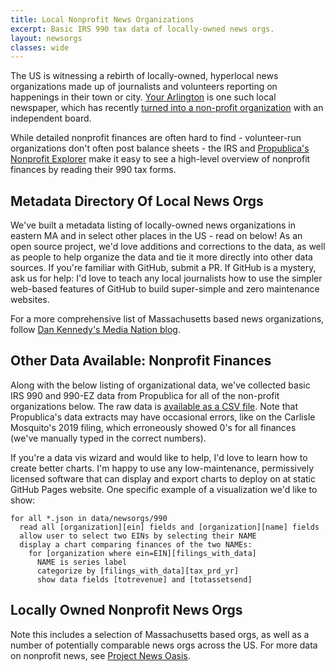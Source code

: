 ```yaml
---
title: Local Nonprofit News Organizations
excerpt: Basic IRS 990 tax data of locally-owned news orgs.
layout: newsorgs
classes: wide
---
```


The US is witnessing a rebirth of locally-owned, hyperlocal news organizations made up of journalists and volunteers reporting on happenings in their town or city.  [Your Arlington](https://yourarlington.com/) is one such local newspaper, which has recently [turned into a non-profit organization](https://yourarlington.com/about.html) with an independent board.

While detailed nonprofit finances are often hard to find - volunteer-run organizations don't often post balance sheets - the IRS and [Propublica's Nonprofit Explorer](https://projects.propublica.org/nonprofits/) make it easy to see a high-level overview of nonprofit finances by reading their 990 tax forms.

## Metadata Directory Of Local News Orgs

We've built a metadata listing of locally-owned news organizations in eastern MA and in select other places in the US - read on below!  As an open source project, we'd love additions and corrections to the data, as well as people to help organize the data and tie it more directly into other data sources.  If you're familiar with GitHub, submit a PR.  If GitHub is a mystery, ask us for help: I'd love to teach any local journalists how to use the simpler web-based features of GitHub to build super-simple and zero maintenance websites.

 For a more comprehensive list of Massachusetts based news organizations, follow [Dan Kennedy's Media Nation blog](https://dankennedy.net/2021/12/24/boston-globe-media-eyes-expanding-into-tv-films-broadcast-and-radio/).

## Other Data Available: Nonprofit Finances

Along with the below listing of organizational data, we've collected basic IRS 990 and 990-EZ data from Propublica for all of the non-profit organizations below.  The raw data is [available as a CSV file](https://github.com/ArlingtonMA/arlingtonma.info/tree/master/docs/data/localnews/localnews-990s.csv).  Note that Propublica's data extracts may have occasional errors, like on the Carlisle Mosquito's 2019 filing, which erroneously showed 0's for all finances (we've manually typed in the correct numbers).

If you're a data vis wizard and would like to help, I'd love to learn how to create better charts.  I'm happy to use any low-maintenance, permissively licensed software that can display and export charts to deploy on at static GitHub Pages website.  One specific example of a visualization we'd like to show:

```pseudocode
for all *.json in data/newsorgs/990
  read all [organization][ein] fields and [organization][name] fields
  allow user to select two EINs by selecting their NAME
  display a chart comparing finances of the two NAMEs:
    for [organization where ein=EIN][filings_with_data]
      NAME is series label
      categorize by [filings_with_data][tax_prd_yr]
      show data fields [totrevenue] and [totassetsend]
```

## Locally Owned Nonprofit News Orgs

Note this includes a selection of Massachusetts based orgs, as well as a number of potentially comparable news orgs across the US.  For more data on nonprofit news, see [Project News Oasis](https://www.projectnewsoasis.com/publications).
